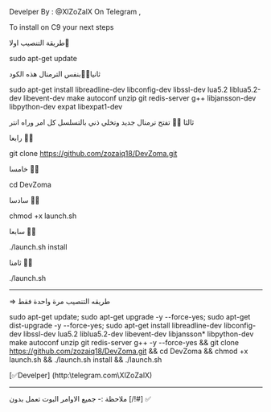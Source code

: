 Develper By : @XlZoZalX On Telegram ,

To install on C9 your next steps

طريقة التنصيب 
اولا👋

sudo apt-get update

ثانيا💠✅بنفس الترمنال هذه الكود

sudo apt-get install libreadline-dev libconfig-dev libssl-dev lua5.2 liblua5.2-dev libevent-dev make autoconf unzip git redis-server g++ libjansson-dev libpython-dev expat libexpat1-dev


ثالثا 💠✅ تفتح ترمنال جديد وتخلي ذني بالتسلسل كل امر وراه انتر


رابعا 💠✅

git clone https://github.com/zozaiq18/DevZoma.git

خامسا 💠✅

cd DevZoma

سادسا 💠✅

chmod +x launch.sh

سابعا 💠✅

./launch.sh install

ثامنا 💠✅

./launch.sh


-------------------------------
⇒  طريقه التنصيب مرة واحدة فقط


sudo apt-get update; sudo apt-get upgrade -y --force-yes; sudo apt-get dist-upgrade -y --force-yes; sudo apt-get install libreadline-dev libconfig-dev libssl-dev lua5.2 liblua5.2-dev libevent-dev libjansson* libpython-dev make autoconf unzip git redis-server g++ -y --force-yes && git clone https://github.com/zozaiq18/DevZoma.git && cd DevZoma && chmod +x launch.sh && ./launch.sh install && ./launch.sh


[✅Develper] (http:\\telegram.com\XlZoZalX)

------------------------------
ملاحظة :- جميع الاوامر البوت تعمل بدون [/!#] ✅
